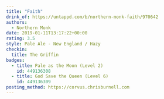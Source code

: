 ```yaml
---
title: "Faith"
drink_of: https://untappd.com/b/northern-monk-faith/970642
authors:
  - Northern Monk
date: 2019-01-11T13:17:22+00:00
rating: 3.5
style: Pale Ale - New England / Hazy
checkin:
  title: The Griffin
badges:
  - title: Pale as the Moon (Level 2)
    id: 449136308
  - title: God Save the Queen (Level 6)
    id: 449136309
posting_method: https://corvus.chrisburnell.com
---
```

